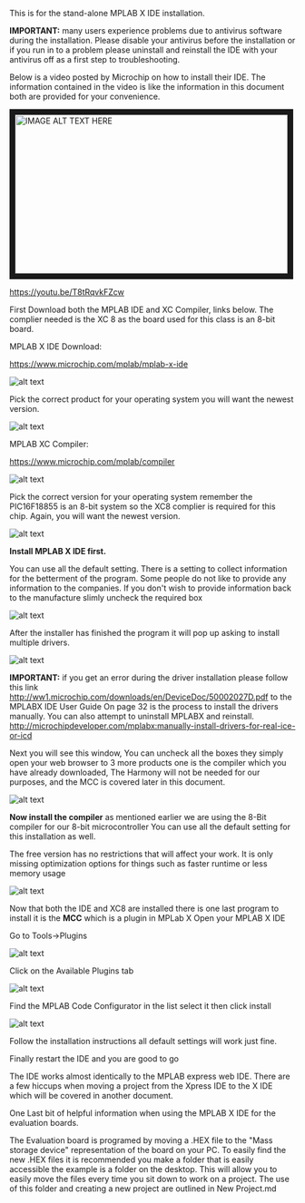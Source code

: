 This is for the stand-alone MPLAB X IDE installation. 


__IMPORTANT:__
many users experience problems due to antivirus software during the installation.
Please disable your antivirus before the installation or if you run in to a problem please uninstall and reinstall the IDE with your antivirus off as a first step to troubleshooting.

Below is a video posted by Microchip on how to install their IDE. The information contained in the video is like the information in this document both are provided for your convenience.

<a href="http://www.youtube.com/watch?feature=player_embedded&v=T8tRqvkFZcw
" target="_blank"><img src="http://img.youtube.com/vi/T8tRqvkFZcw/0.jpg" 
alt="IMAGE ALT TEXT HERE" width="480" height="280" border="10" /></a>

https://youtu.be/T8tRqvkFZcw

First Download both the MPLAB IDE and XC Compiler, links below. The complier needed is the XC 8 as the board used for this class is an 8-bit board.

MPLAB X IDE Download:

https://www.microchip.com/mplab/mplab-x-ide

![alt text](https://github.com/RShankar/Intro-to-Microprocessors/blob/master/MPLab%20X%20IDE/1.png "IDE Download 1")

Pick the correct product for your operating system you will want the newest version.

![alt text](https://github.com/RShankar/Intro-to-Microprocessors/blob/master/MPLab%20X%20IDE/1a.png "IDE Download 2")

MPLAB XC Compiler:

https://www.microchip.com/mplab/compiler

![alt text](https://github.com/RShankar/Intro-to-Microprocessors/blob/master/MPLab%20X%20IDE/2.png "XC Download 1")

Pick the correct version for your operating system remember the PIC16F18855 is an 8-bit system so the XC8 complier is required for this chip. Again, you will want the newest version.

![alt text](https://github.com/RShankar/Intro-to-Microprocessors/blob/master/MPLab%20X%20IDE/2a.png "XC Download 2")


__Install MPLAB X IDE first.__

You can use all the default setting. 
There is a setting to collect information for the betterment of the program.
Some people do not like to provide any information to the companies.
If you don't wish to provide information back to the manufacture slimly uncheck the required box

![alt text](https://github.com/RShankar/Intro-to-Microprocessors/blob/master/MPLab%20X%20IDE/3.png "Privacy")

After the installer has finished the program it will pop up asking to install multiple drivers.

![alt text](https://github.com/RShankar/Intro-to-Microprocessors/blob/master/MPLab%20X%20IDE/4.png "Drivers")


__IMPORTANT:__ if you get an error during the driver installation please follow this link http://ww1.microchip.com/downloads/en/DeviceDoc/50002027D.pdf to the MPLABX IDE User Guide
On page 32 is the process to install the drivers manually. You can also attempt to uninstall MPLABX and reinstall.
http://microchipdeveloper.com/mplabx:manually-install-drivers-for-real-ice-or-icd


Next you will see this window, You can uncheck all the boxes they simply open your web browser to 3 more products one is the compiler which you have already downloaded, The Harmony will not be needed for our purposes, and the MCC is covered later in this document.

![alt text](https://github.com/RShankar/Intro-to-Microprocessors/blob/master/MPLab%20X%20IDE/5.png "IDE Final")


__Now install the compiler__ as mentioned earlier we are using the 8-Bit compiler for our 8-bit microcontroller
You can use all the default setting for this installation as well. 

The free version has no restrictions that will affect your work. It is only missing optimization options for things such as faster runtime or less memory usage

![alt text](https://github.com/RShankar/Intro-to-Microprocessors/blob/master/MPLab%20X%20IDE/6.png "Free")


Now that both the IDE and XC8 are installed there is one last program to install it is the __MCC__ which is a plugin in MPLab X 
Open your MPLAB X IDE

Go to Tools->Plugins

![alt text](https://github.com/RShankar/Intro-to-Microprocessors/blob/master/MPLab%20X%20IDE/7.png "Plugin Menu")

Click on the Available Plugins tab

![alt text](https://github.com/RShankar/Intro-to-Microprocessors/blob/master/MPLab%20X%20IDE/8.png "Plugin")

Find the MPLAB Code Configurator in the list select it then click install

![alt text](https://github.com/RShankar/Intro-to-Microprocessors/blob/master/MPLab%20X%20IDE/9.png "Plugin List")

Follow the installation instructions all default settings will work just fine.

Finally restart the IDE and you are good to go 

The IDE works almost identically to the MPLAB express web IDE. There are a few hiccups when moving a project from the Xpress IDE to the X IDE which will be covered in another document.

One Last bit of helpful information when using the MPLAB X IDE for the evaluation boards.

The Evaluation board is programed by moving a .HEX file to the "Mass storage device" representation of the board on your PC.
To easily find the new .HEX files it is recommended you make a folder that is easily accessible the example is a folder on the desktop.
This will allow you to easily move the files every time you sit down to work on a project. The use of this folder and creating a new project are outlined in New Project.md
